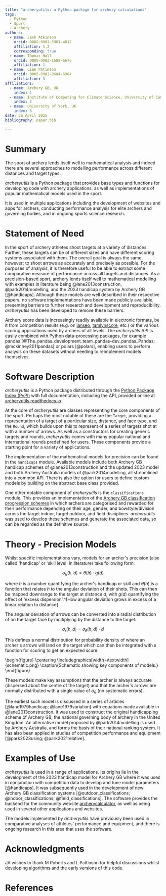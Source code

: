 ```yaml
---
title: "archeryutils: a Python package for archery calculations"
tags:
  - Python
  - Sport
  - Archery
authors:
  - name: Jack Atkinson
    orcid: 0000-0001-5001-4812
    affiliation: 1,2
    corresponding: true
  - name: Thomas Hall
    orcid: 0000-0003-1689-6676
    affiliation: 1
  - name: Liam Patinson
    orcid: 0000-0001-8604-6904
    affiliation: 3
affiliations:
  - name: Archery GB, UK
    index: 1
  - name: Institute of Computing for Climate Science, University of Cambridge, UK
    index: 2
  - name: University of York, UK
    index: 3
date: 26 April 2025
bibliography: paper.bib

---
```


# Summary

The sport of archery lends itself well to mathematical analysis and indeed there
are several approaches to modelling performance across
different distances and target types.

_archeryutils_ is a Python package that provides base types and functions
for developing code with archery applications, as well as implementations of popular
mathematical models used in the sport.

It is used in multiple applications including the development of websites
and apps for archers, conducting performance analysis for elite archers and governing
bodies, and in ongoing sports science research.


# Statement of Need

In the sport of archery athletes shoot targets at a variety of distances.
Further, these targets can be of different sizes and have different scoring systems
associated with them.
The overall goal is always the same, however; to shoot arrows as accurately and
precisely as possible.
For the purposes of analysis, it is therefore useful to be able to extract some comparative
measure of performance across all targets and distances.
As a precision-based sport, archery lends itself well to mathematical
modelling with examples in literature being @lane2013construction, @park2014modelling, and the
2023 handicap system by Archery GB [@handicaps].
Although these models are well described in their respective papers, no software
implementations have been made publicly available, presenting barriers to further
research and development and reproducibility.
_archeryutils_ has been developed to remove these barriers.

Archery score data is increasingly
readily available in electronic formats, be it from competition results
(e.g. on [ianseo](https://ianseo.net/), [tamlynscore](https://www.tamlynscore.co.uk/), etc.)
or the various scoring applications used by archers of all levels.
The _archeryutils_ API is easily combined with Python
data-processing packages, for example
pandas [@The_pandas_development_team_pandas-dev_pandas_Pandas; @mckinney2011pandas] or polars [@polars],
enabling users to perform analysis on these datasets
without needing to reimplement models themselves.


# Software Description

_archeryutils_ is a Python package distributed through the
[Python Package Index (PyPI)](https://pypi.org/project/archeryutils/) with full documentation,
including the API, provided online at
[archeryutils.readthedocs.io](https://archeryutils.readthedocs.io/)

At the core of _archeryutils_ are classes representing the core components of
the sport.
Perhaps the most notable of these are the `Target`, providing a representation
of a target of a particular size, distance, and face type, and the
`Round`, which builds upon this to represent of a series of targets shot at with a
number of arrows.
As well as a constructors for creating generic targets and rounds, _archeryutils_ comes
with many popular national and international rounds predefined for users.
These components provide a starting point for a variety of applications.

The implementation of the mathematical models for precision can be found in the `handicaps`
module.
Available models include both Archery GB handicap schemes of @lane2013construction
and the updated 2023 model and both Archery Australia models of @park2014modelling,
all streamlined into a common API.
There is also the option for users to define custom models by
building on the abstract base class provided.

One other notable component of _archeryutils_ is the `classifications` module.
This provides an implementation of the [Archery GB classification progression
schemes](https://archerygb.org/resources/outdoor-classifications-and-handicaps)
in which archers are categorised and rewarded for their
performance depending on their age, gender, and bowstyle/division
across the target indoor, target outdoor, and field disciplines.
_archeryutils_ was used to develop these schemes and generate the associated data,
so can be regarded as the definitive source.


# Theory - Precision Models

Whilst specific implementations vary, models for an archer's precision (also called
'handicap' or 'skill level' in literature) take following form:

$$ \sigma_{\theta} (h, d) = \theta (h) \cdot g(d) $$

where $h$ is a number quantifying the archer's handicap
or skill and $\theta(h)$ is a function that relates $h$ to the angular deviation
of their shots.
This can then be mapped downrange to the target at distance $d$, with $g(d)$
quantifying the effect of 'excess dispersion'.^[How angular deviation
grows in excess of a linear relation to distance]

The angular deviation of arrows can be converted into a radial distribution of
on the target face by multiplying by the distance to the target:

$$ \sigma_{r}(h, d) = \sigma_{\theta}(h, d) \cdot d $$

This defines a normal distribution for probability density of where an archer's arrows
will land on the target which can then be integrated with a function for scoring to
get an expected score.

\begin{figure}
    \centering
    \includegraphics[width=\textwidth]{schematic.png}
    \caption{Schematic showing key components of models.}
\end{figure}

These models make key assumptions that the archer is always accurate (dispersed about the centre of the target) and that the archer's arrows are normally distributed with a single value of $\sigma_{\theta}$ (no systematic errors).

The earliest such model is discussed in a series of articles
[@lane1979handicap; @lane1979variation] with equations made available in
@lane2013construction.
It was used to construct the original handicapping scheme of Archery GB, the
national governing body of archery in the United Kingdom.
An alternative model proposed by @park2014modelling is used by Archery Australia,
and forms the basis of their national ranking system.
It has also been applied in studies of competition performance and equipment
[@park2023using; @park2021relative].


# Examples of Use

_archeryutils_ is used in a range of applications.
Its origins lie in the development of the 2023 handicap model for Archery GB where it
was used in conjunction with competition data to develop and tune model parameters
[@handicaps].
It was subsequently used in the development of new Archery GB classification systems
[@outdoor_classifications; @indoor_classifications; @field_classifications].
The software provides the backend for the community website
[archerycalculator](https://archerycalculator.co.uk/), as well as being used in
several other applications and websites.

The models implemented by _archeryutils_ have previously been used in comparative
analyses of athletes' performance and equipment, and there is ongoing research in
this area that uses the software.


# Acknowledgments

JA wishes to thank M Roberts and L Pattinson for helpful discussions whilst developing
algorithms and the early versions of this code.


# References
